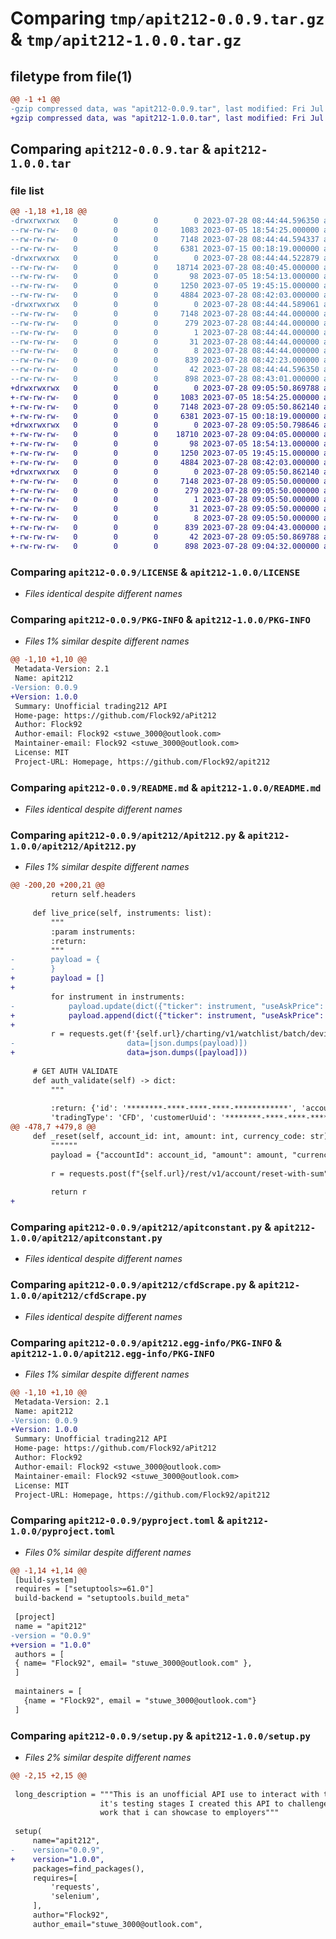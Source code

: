 # Comparing `tmp/apit212-0.0.9.tar.gz` & `tmp/apit212-1.0.0.tar.gz`

## filetype from file(1)

```diff
@@ -1 +1 @@
-gzip compressed data, was "apit212-0.0.9.tar", last modified: Fri Jul 28 08:44:44 2023, max compression
+gzip compressed data, was "apit212-1.0.0.tar", last modified: Fri Jul 28 09:05:50 2023, max compression
```

## Comparing `apit212-0.0.9.tar` & `apit212-1.0.0.tar`

### file list

```diff
@@ -1,18 +1,18 @@
-drwxrwxrwx   0        0        0        0 2023-07-28 08:44:44.596350 apit212-0.0.9/
--rw-rw-rw-   0        0        0     1083 2023-07-05 18:54:25.000000 apit212-0.0.9/LICENSE
--rw-rw-rw-   0        0        0     7148 2023-07-28 08:44:44.594337 apit212-0.0.9/PKG-INFO
--rw-rw-rw-   0        0        0     6381 2023-07-15 00:18:19.000000 apit212-0.0.9/README.md
-drwxrwxrwx   0        0        0        0 2023-07-28 08:44:44.522879 apit212-0.0.9/apit212/
--rw-rw-rw-   0        0        0    18714 2023-07-28 08:40:45.000000 apit212-0.0.9/apit212/Apit212.py
--rw-rw-rw-   0        0        0       98 2023-07-05 18:54:13.000000 apit212-0.0.9/apit212/__init__.py
--rw-rw-rw-   0        0        0     1250 2023-07-05 19:45:15.000000 apit212-0.0.9/apit212/apitconstant.py
--rw-rw-rw-   0        0        0     4884 2023-07-28 08:42:03.000000 apit212-0.0.9/apit212/cfdScrape.py
-drwxrwxrwx   0        0        0        0 2023-07-28 08:44:44.589061 apit212-0.0.9/apit212.egg-info/
--rw-rw-rw-   0        0        0     7148 2023-07-28 08:44:44.000000 apit212-0.0.9/apit212.egg-info/PKG-INFO
--rw-rw-rw-   0        0        0      279 2023-07-28 08:44:44.000000 apit212-0.0.9/apit212.egg-info/SOURCES.txt
--rw-rw-rw-   0        0        0        1 2023-07-28 08:44:44.000000 apit212-0.0.9/apit212.egg-info/dependency_links.txt
--rw-rw-rw-   0        0        0       31 2023-07-28 08:44:44.000000 apit212-0.0.9/apit212.egg-info/requires.txt
--rw-rw-rw-   0        0        0        8 2023-07-28 08:44:44.000000 apit212-0.0.9/apit212.egg-info/top_level.txt
--rw-rw-rw-   0        0        0      839 2023-07-28 08:42:23.000000 apit212-0.0.9/pyproject.toml
--rw-rw-rw-   0        0        0       42 2023-07-28 08:44:44.596350 apit212-0.0.9/setup.cfg
--rw-rw-rw-   0        0        0      898 2023-07-28 08:43:01.000000 apit212-0.0.9/setup.py
+drwxrwxrwx   0        0        0        0 2023-07-28 09:05:50.869788 apit212-1.0.0/
+-rw-rw-rw-   0        0        0     1083 2023-07-05 18:54:25.000000 apit212-1.0.0/LICENSE
+-rw-rw-rw-   0        0        0     7148 2023-07-28 09:05:50.862140 apit212-1.0.0/PKG-INFO
+-rw-rw-rw-   0        0        0     6381 2023-07-15 00:18:19.000000 apit212-1.0.0/README.md
+drwxrwxrwx   0        0        0        0 2023-07-28 09:05:50.798646 apit212-1.0.0/apit212/
+-rw-rw-rw-   0        0        0    18710 2023-07-28 09:04:05.000000 apit212-1.0.0/apit212/Apit212.py
+-rw-rw-rw-   0        0        0       98 2023-07-05 18:54:13.000000 apit212-1.0.0/apit212/__init__.py
+-rw-rw-rw-   0        0        0     1250 2023-07-05 19:45:15.000000 apit212-1.0.0/apit212/apitconstant.py
+-rw-rw-rw-   0        0        0     4884 2023-07-28 08:42:03.000000 apit212-1.0.0/apit212/cfdScrape.py
+drwxrwxrwx   0        0        0        0 2023-07-28 09:05:50.862140 apit212-1.0.0/apit212.egg-info/
+-rw-rw-rw-   0        0        0     7148 2023-07-28 09:05:50.000000 apit212-1.0.0/apit212.egg-info/PKG-INFO
+-rw-rw-rw-   0        0        0      279 2023-07-28 09:05:50.000000 apit212-1.0.0/apit212.egg-info/SOURCES.txt
+-rw-rw-rw-   0        0        0        1 2023-07-28 09:05:50.000000 apit212-1.0.0/apit212.egg-info/dependency_links.txt
+-rw-rw-rw-   0        0        0       31 2023-07-28 09:05:50.000000 apit212-1.0.0/apit212.egg-info/requires.txt
+-rw-rw-rw-   0        0        0        8 2023-07-28 09:05:50.000000 apit212-1.0.0/apit212.egg-info/top_level.txt
+-rw-rw-rw-   0        0        0      839 2023-07-28 09:04:43.000000 apit212-1.0.0/pyproject.toml
+-rw-rw-rw-   0        0        0       42 2023-07-28 09:05:50.869788 apit212-1.0.0/setup.cfg
+-rw-rw-rw-   0        0        0      898 2023-07-28 09:04:32.000000 apit212-1.0.0/setup.py
```

### Comparing `apit212-0.0.9/LICENSE` & `apit212-1.0.0/LICENSE`

 * *Files identical despite different names*

### Comparing `apit212-0.0.9/PKG-INFO` & `apit212-1.0.0/PKG-INFO`

 * *Files 1% similar despite different names*

```diff
@@ -1,10 +1,10 @@
 Metadata-Version: 2.1
 Name: apit212
-Version: 0.0.9
+Version: 1.0.0
 Summary: Unofficial trading212 API
 Home-page: https://github.com/Flock92/aPit212
 Author: Flock92
 Author-email: Flock92 <stuwe_3000@outlook.com>
 Maintainer-email: Flock92 <stuwe_3000@outlook.com>
 License: MIT
 Project-URL: Homepage, https://github.com/Flock92/apit212
```

### Comparing `apit212-0.0.9/README.md` & `apit212-1.0.0/README.md`

 * *Files identical despite different names*

### Comparing `apit212-0.0.9/apit212/Apit212.py` & `apit212-1.0.0/apit212/Apit212.py`

 * *Files 1% similar despite different names*

```diff
@@ -200,20 +200,21 @@
         return self.headers
     
     def live_price(self, instruments: list):
         """
         :param instruments:
         :return: 
         """
-        payload = {
-        }
+        payload = []
+
         for instrument in instruments:
-            payload.update(dict({"ticker": instrument, "useAskPrice": "false"}))
+            payload.append(dict({"ticker": instrument, "useAskPrice": "false"}))
+
         r = requests.get(f'{self.url}/charting/v1/watchlist/batch/deviations', headers=self.headers,
-                         data=[json.dumps(payload)])
+                         data=json.dumps([payload]))
 
     # GET AUTH VALIDATE
     def auth_validate(self) -> dict:
         """
 
         :return: {'id': '********-****-****-****-************', 'accountId': ********, 'customerId': ********,
         'tradingType': 'CFD', 'customerUuid': '********-****-****-****-************', 'frontend': 'WC4',
@@ -478,7 +479,8 @@
     def _reset(self, account_id: int, amount: int, currency_code: str):
         """"""
         payload = {"accountId": account_id, "amount": amount, "currencyCode": f"{currency_code}", "reason": "settings"}
 
         r = requests.post(f"{self.url}/rest/v1/account/reset-with-sum", headers=self.headers, data=json.dumps(payload))
 
         return r
+
```

### Comparing `apit212-0.0.9/apit212/apitconstant.py` & `apit212-1.0.0/apit212/apitconstant.py`

 * *Files identical despite different names*

### Comparing `apit212-0.0.9/apit212/cfdScrape.py` & `apit212-1.0.0/apit212/cfdScrape.py`

 * *Files identical despite different names*

### Comparing `apit212-0.0.9/apit212.egg-info/PKG-INFO` & `apit212-1.0.0/apit212.egg-info/PKG-INFO`

 * *Files 1% similar despite different names*

```diff
@@ -1,10 +1,10 @@
 Metadata-Version: 2.1
 Name: apit212
-Version: 0.0.9
+Version: 1.0.0
 Summary: Unofficial trading212 API
 Home-page: https://github.com/Flock92/aPit212
 Author: Flock92
 Author-email: Flock92 <stuwe_3000@outlook.com>
 Maintainer-email: Flock92 <stuwe_3000@outlook.com>
 License: MIT
 Project-URL: Homepage, https://github.com/Flock92/apit212
```

### Comparing `apit212-0.0.9/pyproject.toml` & `apit212-1.0.0/pyproject.toml`

 * *Files 0% similar despite different names*

```diff
@@ -1,14 +1,14 @@
 [build-system]
 requires = ["setuptools>=61.0"]
 build-backend = "setuptools.build_meta"
 
 [project]
 name = "apit212"
-version = "0.0.9"
+version = "1.0.0"
 authors = [
 { name= "Flock92", email= "stuwe_3000@outlook.com" },
 ]
 
 maintainers = [
   {name = "Flock92", email = "stuwe_3000@outlook.com"}
 ]
```

### Comparing `apit212-0.0.9/setup.py` & `apit212-1.0.0/setup.py`

 * *Files 2% similar despite different names*

```diff
@@ -2,15 +2,15 @@
 
 long_description = """This is an unofficial API use to interact with the trading212 platform. It is still currently in
                    it's testing stages I created this API to challenge myself and also start creating a portfolio of
                    work that i can showcase to employers"""
 
 setup(
     name="apit212",
-    version="0.0.9",
+    version="1.0.0",
     packages=find_packages(),
     requires=[
         'requests',
         'selenium',
     ],
     author="Flock92",
     author_email="stuwe_3000@outlook.com",
```

